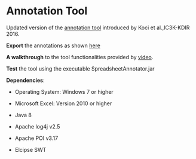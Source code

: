 # Annotation Tool
Updated version of the [annotation tool](https://github.com/elviskoci/XCellAnnotator) introduced by Koci et al.,IC3K-KDIR 2016.

**Export** the annotations as shown [here](https://github.com/ddenron/annotations_exporter)

**A walkthrough** to the tool functionalities provided by [video](https://www.youtube.com/watch?v=uU1wozgjsa0).

**Test** the tool using the executable SpreadsheetAnnotator.jar

**Dependencies**: 
* Operating System: Windows 7 or higher
* Microsoft Excel: Version 2010 or higher

* Java 8
* Apache log4j v2.5
* Apache POI v3.17
* Elcipse SWT

